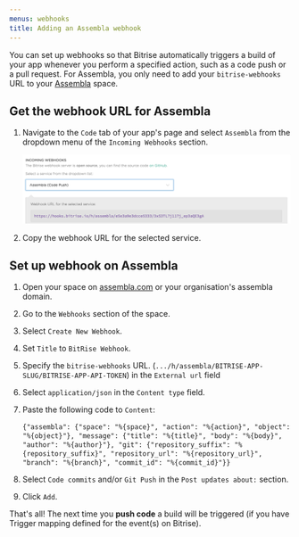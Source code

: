 ```yaml
---
menus: webhooks
title: Adding an Assembla webhook
---
```

You can set up webhooks so that Bitrise automatically triggers a build of your app whenever you perform a specified action, such as a code push or a pull request. For Assembla, you only need to add your `bitrise-webhooks` URL to your [Assembla](https://assembla.com) space.

## Get the webhook URL for Assembla

1. Navigate to the `Code` tab of your app's page and select `Assembla` from the dropdown menu of the `Incoming Webhooks` section.

    ![Screenshot](/img/webhooks/bitrise-assembla-webhook.png)

1. Copy the webhook URL for the selected service.

## Set up webhook on Assembla

1. Open your space on [assembla.com](https://assembla.com) or your organisation's assembla domain.
1. Go to the `Webhooks` section of the space.
1. Select `Create New Webhook`.
1. Set `Title` to `BitRise Webhook`.
1. Specify the `bitrise-webhooks` URL. (`.../h/assembla/BITRISE-APP-SLUG/BITRISE-APP-API-TOKEN`) in the `External url` field
1. Select `application/json` in the `Content type` field.
1. Paste the following code to `Content`:

    ```
    {"assembla": {"space": "%{space}", "action": "%{action}", "object": "%{object}"}, "message": {"title": "%{title}", "body": "%{body}", "author": "%{author}"}, "git": {"repository_suffix": "%{repository_suffix}", "repository_url": "%{repository_url}", "branch": "%{branch}", "commit_id": "%{commit_id}"}}
    ```

1. Select `Code commits` and/or `Git Push` in the `Post updates about:` section.
1. Click `Add`.

That's all! The next time you __push code__ a build will be triggered (if you have Trigger mapping defined for the event(s) on Bitrise).
